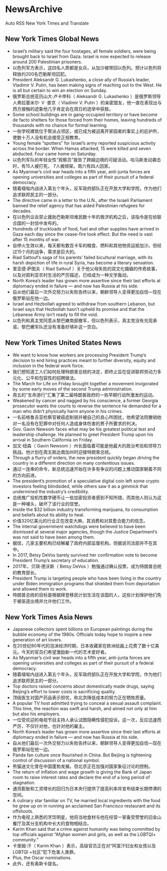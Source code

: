 # NewsArchive
Auto RSS New York Times and Translate

## New York Times Global News
* Israel’s military said the four hostages, all female soldiers, were being brought back to Israel from Gaza. Israel is now expected to release around 200 Palestinian prisoners.
* 以色列军方表示，这四名人质都是女兵，从加沙被带回以色列。预计以色列将释放约200名巴勒斯坦囚犯。
* President Aleksandr G. Lukashenko, a close ally of Russia’s leader, Vladimir V. Putin, has been making signs of reaching out to the West. He is all but certain to win an election on Sunday.
* 俄罗斯总统亚历山大·卢卡申科（ Aleksandr G. Lukashenko ）是俄罗斯领导人弗拉基米尔· V ·普京（ Vladimir V. Putin ）的亲密盟友，他一直在表现出与西方接触的迹象他几乎肯定会在周日的选举中获胜。
* Some school buildings are in gang-occupied territory or have become de facto shelters for those forced from their homes, leaving hundreds of thousands with no chance for formal learning.
* 一些学校建筑位于帮派占领区，或已成为被迫离开家园者的事实上的庇护所，使数十万人没有机会接受正规教育。
* Young female “spotters” for Israel’s army reported suspicious activity across the border. When Hamas attacked, 15 were killed and seven abducted. Four came home on Saturday.
* 以色列军队的年轻女性“观察员”报告了跨越边境的可疑活动。哈马斯发动袭击时，有15人被打死， 7人被绑架。周六有四人回家。
* As Myanmar’s civil war heads into a fifth year, anti-junta forces are opening universities and colleges as part of their pursuit of a federal democracy.
* 随着缅甸内战进入第五个年头，反军政府部队正在开放大学和学院，作为他们追求联邦民主的一部分。
* The directive came in a letter to the U.N., after the Israeli Parliament banned the relief agency that has aided Palestinian refugees for decades.
* 在以色列议会禁止援助巴勒斯坦难民数十年的救济机构之后，该指令是在给联合国的一封信中发布的。
* Hundreds of truckloads of food, fuel and other supplies have arrived in Gaza each day since the cease-fire took effect. But the need is vast after 15 months of war.
* 自停火生效以来，每天都有数百卡车的粮食、燃料和其他物资运抵加沙。但经过15个月的战争，需求是巨大的。
* Riad Sattouf’s saga of his parents’ failed bicultural marriage, with its harsh depiction of life in rural Syria, has become a literary sensation.
* 里亚德·萨图夫（ Riad Sattouf ）关于他父母失败的双文化婚姻的传奇故事，以及对叙利亚农村生活的严厉描述，已经成为一种文学轰动。
* North Korea’s leader has grown more assertive since their last efforts at diplomacy ended in failure — and now has Russia at his side.
* 自从他们最后一次外交努力以失败告终以来，朝鲜领导人变得更加自信—现在俄罗斯站在他一边。
* Israel and Hezbollah agreed to withdraw from southern Lebanon, but Israel says that Hezbollah hasn’t upheld its promise and that the Lebanese Army isn’t ready to fill the void.
* 以色列和真主党同意从黎巴嫩南部撤军，但以色列表示，真主党没有兑现承诺，黎巴嫩军队还没有准备好填补这一空白。

## New York Times United States News
* We want to know how workers are processing President Trump’s decision to end hiring practices meant to further diversity, equity and inclusion in the federal work force.
* 我们想知道工人们如何处理特朗普总统的决定，即终止旨在促进联邦劳动力多元化、公平和包容性的招聘做法。
* The March for Life on Friday brought together a movement invigorated by some early moves of the second Trump administration.
* 周五的“生命游行”汇集了第二届特朗普政府的一些早期行动所激发的运动。
* Weakened by cancer and nagged by his conscience, a former Georgia prosecutor wants the courts to reverse the sentence he demanded for a man who didn’t physically harm anyone in his crimes.
* 一名前格鲁吉亚检察官被癌症削弱并被自己的良心所困扰，他希望法院撤销他对一名没有在犯罪中对任何人造成身体伤害的男子所要求的判决。
* Gov. Gavin Newsom faces what may be his greatest political test and leadership challenge. He planned to greet President Trump upon his arrival in Southern California on Friday.
* 加文·纽森（ Gavin Newsom ）州长面临着可能是他最大的政治考验和领导力挑战。他计划在周五抵达南加州时迎接特朗普总统。
* Through a flurry of orders, the new president quickly began driving the country in a different direction on many contentious issues.
* 通过一连串的命令，新总统迅速开始在许多有争议的问题上推动国家朝着不同的方向前进。
* The president’s promotion of a speculative digital coin left some crypto investors feeling blindsided, while others saw it as a gimmick that undermined the industry’s credibility.
* 总统推广投机性数字硬币让一些加密投资者感到不知所措，而其他人则认为这是一种噱头，破坏了该行业的信誉。
* Inside the $32 billion industry transforming marijuana, its consumption and beliefs about its ability to heal.
* 价值320亿美元的行业正在改变大麻，其消费和对其愈合能力的信念。
* The internal government watchdogs were believed to have been dismissed at several major agencies, though the Justice Department’s was not said to have been among them.
* 据信，几家主要机构已经解雇了政府内部监督机构，但据说司法部并不在其中。
* In 2017, Betsy DeVos barely survived her confirmation vote to become President Trump’s secretary of education.
* 2017年，贝琪·德沃斯（ Betsy DeVos ）勉强通过确认投票，成为特朗普总统的教育部长。
* President Trump is targeting people who have been living in the country under Biden immigration programs that shielded them from deportation and allowed them to work.
* 特朗普总统的目标是根据拜登移民计划生活在该国的人，这些计划保护他们免于被驱逐出境并允许他们工作。

## New York Times Asia News
* Japanese collectors spent billions on European paintings during the bubble economy of the 1980s. Officials today hope to inspire a new generation of art lovers.
* 在20世纪80年代的泡沫经济时期，日本收藏家在欧洲绘画上花费了数十亿美元。今天的官员们希望激励新一代的艺术爱好者。
* As Myanmar’s civil war heads into a fifth year, anti-junta forces are opening universities and colleges as part of their pursuit of a federal democracy.
* 随着缅甸内战进入第五个年头，反军政府部队正在开放大学和学院，作为他们追求联邦民主的一部分。
* Top doctors raised concerns about domestically made drugs, saying Beijing’s effort to lower costs is sacrificing quality.
* 顶级医生对国产药品表示担忧，称北京降低成本的努力正在牺牲质量。
* A popular TV host admitted trying to conceal a sexual assault complaint. This time, the reaction was swift and harsh, and aimed not only at him but also his employers.
* 一位受欢迎的电视节目主持人承认试图隐瞒性侵犯投诉。这一次，反应迅速而严厉，不仅针对他，也针对他的雇主。
* North Korea’s leader has grown more assertive since their last efforts at diplomacy ended in failure — and now has Russia at his side.
* 自从他们最后一次外交努力以失败告终以来，朝鲜领导人变得更加自信—现在俄罗斯站在他一边。
* Panda fan culture once flourished in China. But Beijing is tightening control of discussion of a national symbol.
* 熊猫迷文化曾在中国蓬勃发展。但北京正在加强对国家象征讨论的控制。
* The return of inflation and wage growth is giving the Bank of Japan room to raise interest rates and declare the end of a long period of stagnation.
* 通货膨胀和工资增长的回归为日本央行提供了提高利率并宣布结束长期停滞的空间。
* A culinary star familiar on TV, he married local ingredients with the food he grew up on in running an acclaimed San Francisco restaurant and its offshoots.
* 作为电视上熟悉的烹饪明星，他将当地食材与他在经营一家备受赞誉的旧金山餐厅及其分支机构中长大的食物相结合。
* Karim Khan said that a crime against humanity was being committed by top officials against “Afghan women and girls, as well as the LGBTQI+ community.”
* 卡里姆·汗（ Karim Khan ）表示，高级官员正在对“阿富汗妇女和女孩以及LGBTQI +社区”犯下危害人类罪。
* Plus, the Oscar nominations.
* 此外，还有奥斯卡提名。

